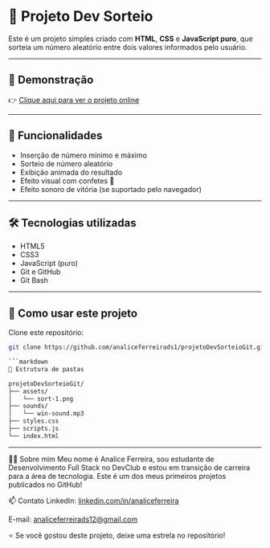 # 🎲 Projeto Dev Sorteio

Este é um projeto simples criado com **HTML**, **CSS** e **JavaScript puro**, que sorteia um número aleatório entre dois valores informados pelo usuário.

---

## 🔗 Demonstração

👉 [Clique aqui para ver o projeto online](https://analiceferreirads1.github.io/projetoDevSorteioGit/)

---

## 🧠 Funcionalidades

- Inserção de número mínimo e máximo  
- Sorteio de número aleatório  
- Exibição animada do resultado  
- Efeito visual com confetes 🎉  
- Efeito sonoro de vitória (se suportado pelo navegador)

---

## 🛠️ Tecnologias utilizadas

- HTML5  
- CSS3  
- JavaScript (puro)  
- Git e GitHub  
- Git Bash

---

## 🚀 Como usar este projeto

Clone este repositório:

```bash
git clone https://github.com/analiceferreirads1/projetoDevSorteioGit.git

```markdown
📁 Estrutura de pastas

projetoDevSorteioGit/
├── assets/
│   └── sort-1.png
├── sounds/
│   └── win-sound.mp3
├── styles.css
├── scripts.js
└── index.html
```

---


🙋‍♀️ Sobre mim
Meu nome é Analice Ferreira, sou estudante de Desenvolvimento Full Stack no DevClub e estou em transição de carreira para a área de tecnologia.
Este é um dos meus primeiros projetos publicados no GitHub!

📫 Contato
LinkedIn: [linkedin.com/in/analiceferreira](https://www.linkedin.com/in/analice-ferreira-de-souza-47620b32b/)

E-mail: analiceferreirads12@gmail.com

⭐ Se você gostou deste projeto, deixe uma estrela no repositório!


